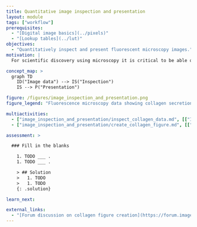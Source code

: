 ```yaml
---
title: Quantitative image inspection and presentation
layout: module
tags: ["workflow"]
prerequisites:
  - "[Digital image basics](../pixels)"
  - "[Lookup tables](../lut)"
objectives:
  - "Quantitatively inspect and present fluorescent microscopy images."
motivation: |
  For scientific discovery using microscopy it is critical to be able quantitatively inspect and present bioimaging data. This is important at many stages, ranging from looking at the data yourself, presenting the data to lab members and finally creating a figure for a publication.  

concept_map: >
  graph TD
    ID("Image data") --> IS("Inspection")
    IS --> P("Presentation")

figure: /figures/image_inspection_and_presentation.png
figure_legend: "Fluorescence microscopy data showing collagen secretion of tissue culture cells. Left: 0 hours secretion of collagen; right: 96 hours secretion of collagen."

multiactivities:
  - ["image_inspection_and_presentation/inspect_collagen_data.md", [["ImageJ Macro", "image_inspection_and_presentation/inspect_collagen_data.ijm"], ["ImageJ GUI", "image_inspection_and_presentation/inspect_collagen_datagui.md"]]]
  - ["image_inspection_and_presentation/create_collagen_figure.md", [["Powerpoint", "image_inspection_and_presentation/create_collagen_figure_powerpoint.md"]]]

assessment: >

  ### Fill in the blanks

    1. TODO ___ .
    1. TODO ___ .

    > ## Solution
    >   1. TODO
    >   1. TODO
    {: .solution}

learn_next:

external_links:
  - "[Forum discussion on collagen figure creation](https://forum.image.sc/t/image-data-figure-creation-best-practices-example-for-collagen-secretion/84584)"
---
```

